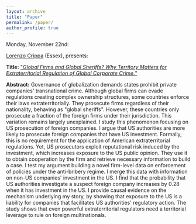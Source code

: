 ```yaml
---
layout: archive
title: "Paper"
permalink: /paper/
author_profile: true
---
```


Monday, November 22nd:

[Lorenzo Crippa](https://lorenzo-crippa.github.io) (Essex), presents:

**Title:** ["*Global Firms and Global Sheriffs? Why Territory Matters for Extraterritorial Regulation of Global Corporate Crime.*"](https://gsipe-workshop.github.io/files/Lorenzo_Crippa_22NOV2021.pdf)

**Abstract:**
Governance of globalization demands states prohibit private companies' transnational crime. Although global firms can evade regulations creating complex ownership structures, some countries enforce their laws extraterritorially. They prosecute firms regardless of their nationality, behaving as "global sheriffs". However, these countries only prosecute a fraction of the foreign firms under their jurisdiction. This variation remains largely unexplained. I study this phenomenon focusing on US prosecution of foreign companies. I argue that US authorities are more likely to prosecute foreign companies that have US investment. Formally, this is no requirement for the application of American extraterritorial regulations. Yet, US prosecutors exploit reputational risk induced by the investment, which increases exposure to the US public opinion. They use it to obtain cooperation by the firm and retrieve necessary information to build a case. I test my argument building a novel firm-level data on enforcement of policies under the anti-bribery regime. I merge this data with information on non-US companies' investment in the US. I find that the probability that US authorities investigate a suspect foreign company increases by 0.28 when it has investment in the US. I provide causal evidence on the mechanism underlying my story, by showing that exposure to the US is a liability for companies that facilitates US authorities' regulatory action. The study shows that even powerful extraterritorial regulators need a territorial leverage to rule on foreign multinationals.
